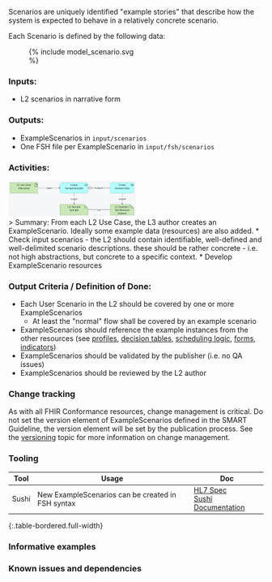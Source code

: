 Scenarios are uniquely identified "example stories" that describe how the system is expected to behave in a relatively concrete scenario. 


Each Scenario is defined by the following data:
<figure style = "width:15em">
  {% include model_scenario.svg %}
</figure>


### **Inputs:** 

* L2 scenarios in narrative form


### **Outputs:**

* ExampleScenarios in `input/scenarios`
* One FSH file per ExampleScenario in `input/fsh/scenarios`


### **Activities:**

<img src="./l3_process_scenario.png" style="width:50%"/>
<br clear="all"/>
> Summary: From each L2 Use Case, the L3 author creates an ExampleScenario. Ideally  some example data (resources) are also added.
* Check input scenarios - the L2 should contain identifiable, well-defined and well-delimited scenario descriptions. these should be rather concrete - i.e. not high abstractions, but concrete to a specific context.
* Develop ExampleScenario resources 


### **Output Criteria / Definition of Done:**
* Each User Scenario in the L2 should be covered by one or more ExampleScenarios
  * At least the "normal" flow shall be covered by an example scenario
* ExampleScenarios should reference the example instances from the other resources (see [profiles](l3_profiles.html), [decision tables](l3_decisiontables.html), [scheduling logic](l3_schedulinglogic.html), [forms](l3_forms.html), [indicators](l3_indicators.html))
* ExampleScenarios should be validated by the publisher (i.e. no QA issues)
* ExampleScenarios should be reviewed by the L2 author


### **Change tracking**

As with all FHIR Conformance resources, change management is critical. Do not set the version element of ExampleScenarios defined in the SMART Guideline, the version element will be set by the publication process. See the [versioning](versioning.html) topic for more information on change management.

### **Tooling**

| Tool | Usage | Doc |
| --- | ---| --- |
| Sushi | New ExampleScenarios can be created in FSH syntax | [HL7 Spec](https://build.fhir.org/ig/HL7/fhir-shorthand/reference.html)<br/>[Sushi Documentation](https://fshschool.org) |
{:.table-bordered.full-width}  
   



### **Informative examples**


### **Known issues and dependencies**

